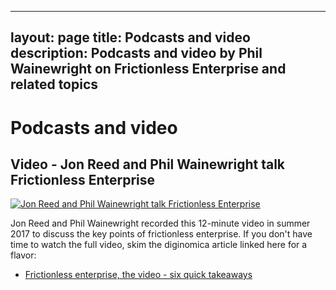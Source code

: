---
layout: page
title: Podcasts and video
description: Podcasts and video by Phil Wainewright on Frictionless Enterprise and related topics
--
# Podcasts and video

## Video - Jon Reed and Phil Wainewright talk Frictionless Enterprise

[![Jon Reed and Phil Wainewright talk Frictionless Enterprise](http://img.youtube.com/vi/dsysc2_rygg/0.jpg)](http://www.youtube.com/watch?v=dsysc2_rygg)

Jon Reed and Phil Wainewright recorded this 12-minute video in summer 2017 to discuss the key points of frictionless enterprise. If you don't have time to watch the full video, skim the diginomica article linked here for a flavor: 

+ [Frictionless enterprise, the video - six quick takeaways](https://diginomica.com/frictionless-enterprise-video-six-quick-takeaways)


